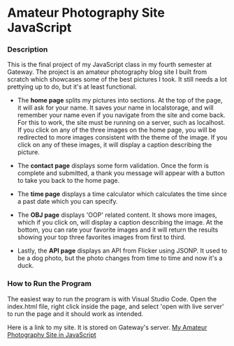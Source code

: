 # Amateur Photography Site JavaScript

### Description
This is the final project of my JavaScript class in my fourth semester at Gateway. The project is an amateur photography blog site I built from scratch which showcases some of the best pictures I took. It still needs a lot prettying up to do, but it's at least functional.
- The **home page** splits my pictures into sections. At the top of the page, it will ask for your name. It saves your name in localstorage, and will remember your name even if you navigate from the site and come back. For this to work, the site must be running on a server, such as localhost. If you click on any of the three images on the home page, you will be redirected to more images consistent with the theme of the image. If you click on any of these images, it will display a caption describing the picture.

- The **contact page** displays some form validation. Once the form is complete and submitted, a thank you message will appear with a button to take you back to the home page.
- The **time page** displays a time calculator which calculates the time since a past date which you can specify.
- The **OBJ page** displays 'OOP' related content. It shows more images, which if you click on, will display a caption describing the image. At the bottom, you can rate your favorite images and it will return the results showing your top three favorites images from first to third.
- Lastly, the **API page** displays an API from Flicker using JSONP. It used to be a dog photo, but the photo changes from time to time and now it's a duck.

### How to Run the Program
The easiest way to run the program is with Visual Studio Code. Open the index.html file, right click inside the page, and select 'open with live server' to run the page and it should work as intended.

Here is a link to my site. It is stored on Gateway's server.
[My Amateur Photography Site in JavaScript](https://prometheus.gtc.edu/~astampfl/152_097_3rma_javascript_hur/final_project/index.html)
